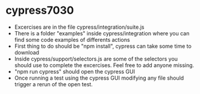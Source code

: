 # cypress7030

* Excercises are in the file cypress/integration/suite.js
* There is a folder "examples" inside cypress/integration where you can find some code examples of differents actions
* First thing to do should be "npm install", cypress can take some time to download
* Inside cypress/support/selectors.js are some of the selectors you should use to complete the excercises. Feel free to add anyone missing.
* "npm run cypress" should open the cypress GUI
* Once running a test using the cypress GUI modifying any file should trigger a rerun of the open test.
